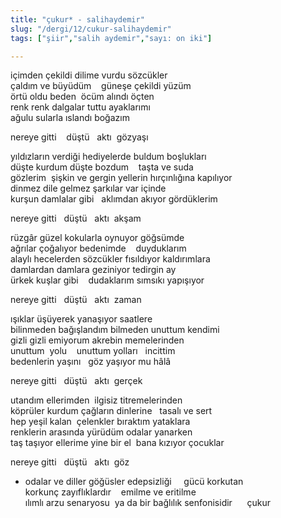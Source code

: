 ```yaml
---
title: "çukur* - salihaydemir" 
slug: "/dergi/12/cukur-salihaydemir"
tags: ["şiir","salih aydemir","sayı: on iki"]

---
```

içimden çekildi dilime vurdu sözcükler    
çaldım ve büyüdüm    güneşe çekildi yüzüm  
örtü oldu beden  öcüm alındı öçten  
renk renk dalgalar tuttu ayaklarımı  
ağulu sularla ıslandı boğazım

nereye gitti    düştü   aktı  gözyaşı

yıldızların verdiği hediyelerde buldum boşlukları  
düşte kurdum düşte bozdum    taşta ve suda  
gözlerim  şişkin ve gergin yellerin hırçınlığına kapılıyor  
dinmez dile gelmez şarkılar var içinde  
kurşun damlalar gibi   aklımdan akıyor gördüklerim

nereye gitti   düştü   aktı  akşam

rüzgâr güzel kokularla oynuyor göğsümde  
ağrılar çoğalıyor bedenimde    duyduklarım  
alaylı hecelerden sözcükler fısıldıyor kaldırımlara  
damlardan damlara geziniyor tedirgin ay  
ürkek kuşlar gibi    dudaklarım sımsıkı yapışıyor

nereye gitti   düştü   aktı  zaman

ışıklar üşüyerek yanaşıyor saatlere  
bilinmeden bağışlandım bilmeden unuttum kendimi  
gizli gizli emiyorum akrebin memelerinden  
unuttum  yolu    unuttum yolları   incittim  
bedenlerin yaşını   göz yaşıyor mu hâlâ

nereye gitti   düştü   aktı  gerçek

utandım ellerimden  ilgisiz titremelerinden  
köprüler kurdum çağların dinlerine   tasalı ve sert  
hep yeşil kalan  çelenkler bıraktım yataklara  
renklerin arasında yürüdüm odalar yanarken  
taş taşıyor ellerime yine bir el  bana kızıyor çocuklar

nereye gitti   düştü   aktı  göz

  * odalar ve diller göğüsler edepsizliği     gücü korkutan  
korkunç zayıflıklardır    emilme ve eritilme  
ılımlı arzu senaryosu  ya da bir bağlılık senfonisidir      çukur
